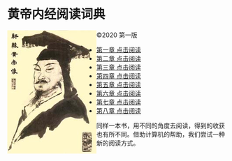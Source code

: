 # 黄帝内经阅读词典
©2020 第一版
<img src="images/Huand_Di.jpg" align='left' />

* [第一章 点击阅读](/1/) 
* [第二章 点击阅读](/2/) 
* [第三章 点击阅读](/3/) 
* [第四章 点击阅读](/4/) 
* [第五章 点击阅读](/5/) 
* [第六章 点击阅读](/6/) 
* [第七章 点击阅读](/7/) 
* [第八章 点击阅读](/8/) 

同样一本书，用不同的角度去阅读，得到的收获也有所不同。借助计算机的帮助，我们尝试一种新的阅读方式。